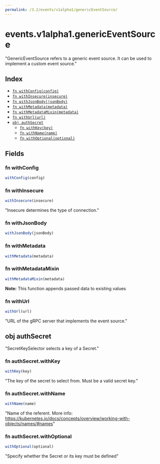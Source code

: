 ```yaml
---
permalink: /3.2/events/v1alpha1/genericEventSource/
---
```


# events.v1alpha1.genericEventSource

"GenericEventSource refers to a generic event source. It can be used to implement a custom event source."

## Index

* [`fn withConfig(config)`](#fn-withconfig)
* [`fn withInsecure(insecure)`](#fn-withinsecure)
* [`fn withJsonBody(jsonBody)`](#fn-withjsonbody)
* [`fn withMetadata(metadata)`](#fn-withmetadata)
* [`fn withMetadataMixin(metadata)`](#fn-withmetadatamixin)
* [`fn withUrl(url)`](#fn-withurl)
* [`obj authSecret`](#obj-authsecret)
  * [`fn withKey(key)`](#fn-authsecretwithkey)
  * [`fn withName(name)`](#fn-authsecretwithname)
  * [`fn withOptional(optional)`](#fn-authsecretwithoptional)

## Fields

### fn withConfig

```ts
withConfig(config)
```



### fn withInsecure

```ts
withInsecure(insecure)
```

"Insecure determines the type of connection."

### fn withJsonBody

```ts
withJsonBody(jsonBody)
```



### fn withMetadata

```ts
withMetadata(metadata)
```



### fn withMetadataMixin

```ts
withMetadataMixin(metadata)
```



**Note:** This function appends passed data to existing values

### fn withUrl

```ts
withUrl(url)
```

"URL of the gRPC server that implements the event source."

## obj authSecret

"SecretKeySelector selects a key of a Secret."

### fn authSecret.withKey

```ts
withKey(key)
```

"The key of the secret to select from.  Must be a valid secret key."

### fn authSecret.withName

```ts
withName(name)
```

"Name of the referent. More info: https://kubernetes.io/docs/concepts/overview/working-with-objects/names/#names"

### fn authSecret.withOptional

```ts
withOptional(optional)
```

"Specify whether the Secret or its key must be defined"
